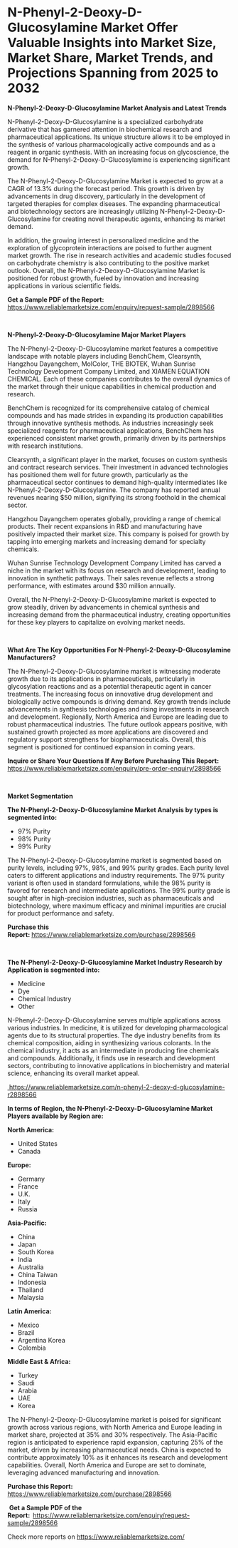 <p><h1>N-Phenyl-2-Deoxy-D-Glucosylamine Market Offer Valuable Insights into Market Size, Market Share, Market Trends, and Projections Spanning from 2025 to 2032</h1></p><p><strong>N-Phenyl-2-Deoxy-D-Glucosylamine Market Analysis and Latest Trends</strong></p>
<p><p>N-Phenyl-2-Deoxy-D-Glucosylamine is a specialized carbohydrate derivative that has garnered attention in biochemical research and pharmaceutical applications. Its unique structure allows it to be employed in the synthesis of various pharmacologically active compounds and as a reagent in organic synthesis. With an increasing focus on glycoscience, the demand for N-Phenyl-2-Deoxy-D-Glucosylamine is experiencing significant growth.</p><p>The N-Phenyl-2-Deoxy-D-Glucosylamine Market is expected to grow at a CAGR of 13.3% during the forecast period. This growth is driven by advancements in drug discovery, particularly in the development of targeted therapies for complex diseases. The expanding pharmaceutical and biotechnology sectors are increasingly utilizing N-Phenyl-2-Deoxy-D-Glucosylamine for creating novel therapeutic agents, enhancing its market demand.</p><p>In addition, the growing interest in personalized medicine and the exploration of glycoprotein interactions are poised to further augment market growth. The rise in research activities and academic studies focused on carbohydrate chemistry is also contributing to the positive market outlook. Overall, the N-Phenyl-2-Deoxy-D-Glucosylamine Market is positioned for robust growth, fueled by innovation and increasing applications in various scientific fields.</p></p>
<p><strong>Get a Sample PDF of the Report:&nbsp;</strong> <a href="https://www.reliablemarketsize.com/enquiry/request-sample/2898566?utm_campaign=2759&utm_medium=2&utm_source=Github&utm_content=ia&utm_term=15032025&utm_id=n-phenyl-2-deoxy-d-glucosylamine">https://www.reliablemarketsize.com/enquiry/request-sample/2898566</a></p>
<p>&nbsp;</p>
<p><strong>N-Phenyl-2-Deoxy-D-Glucosylamine Major Market Players</strong></p>
<p><p>The N-Phenyl-2-Deoxy-D-Glucosylamine market features a competitive landscape with notable players including BenchChem, Clearsynth, Hangzhou Dayangchem, MolColor, THE BIOTEK, Wuhan Sunrise Technology Development Company Limited, and XIAMEN EQUATION CHEMICAL. Each of these companies contributes to the overall dynamics of the market through their unique capabilities in chemical production and research.</p><p>BenchChem is recognized for its comprehensive catalog of chemical compounds and has made strides in expanding its production capabilities through innovative synthesis methods. As industries increasingly seek specialized reagents for pharmaceutical applications, BenchChem has experienced consistent market growth, primarily driven by its partnerships with research institutions.</p><p>Clearsynth, a significant player in the market, focuses on custom synthesis and contract research services. Their investment in advanced technologies has positioned them well for future growth, particularly as the pharmaceutical sector continues to demand high-quality intermediates like N-Phenyl-2-Deoxy-D-Glucosylamine. The company has reported annual revenues nearing $50 million, signifying its strong foothold in the chemical sector.</p><p>Hangzhou Dayangchem operates globally, providing a range of chemical products. Their recent expansions in R&D and manufacturing have positively impacted their market size. This company is poised for growth by tapping into emerging markets and increasing demand for specialty chemicals.</p><p>Wuhan Sunrise Technology Development Company Limited has carved a niche in the market with its focus on research and development, leading to innovation in synthetic pathways. Their sales revenue reflects a strong performance, with estimates around $30 million annually.</p><p>Overall, the N-Phenyl-2-Deoxy-D-Glucosylamine market is expected to grow steadily, driven by advancements in chemical synthesis and increasing demand from the pharmaceutical industry, creating opportunities for these key players to capitalize on evolving market needs.</p></p>
<p>&nbsp;</p>
<p><strong>What Are The Key Opportunities For N-Phenyl-2-Deoxy-D-Glucosylamine Manufacturers?</strong></p>
<p><p>The N-Phenyl-2-Deoxy-D-Glucosylamine market is witnessing moderate growth due to its applications in pharmaceuticals, particularly in glycosylation reactions and as a potential therapeutic agent in cancer treatments. The increasing focus on innovative drug development and biologically active compounds is driving demand. Key growth trends include advancements in synthesis technologies and rising investments in research and development. Regionally, North America and Europe are leading due to robust pharmaceutical industries. The future outlook appears positive, with sustained growth projected as more applications are discovered and regulatory support strengthens for biopharmaceuticals. Overall, this segment is positioned for continued expansion in coming years.</p></p>
<p><strong>Inquire or Share Your Questions If Any Before Purchasing This Report:</strong> <a href="https://www.reliablemarketsize.com/enquiry/pre-order-enquiry/2898566?utm_campaign=2759&utm_medium=2&utm_source=Github&utm_content=ia&utm_term=15032025&utm_id=n-phenyl-2-deoxy-d-glucosylamine">https://www.reliablemarketsize.com/enquiry/pre-order-enquiry/2898566</a></p>
<p>&nbsp;</p>
<p><strong>Market Segmentation</strong></p>
<p><strong>The N-Phenyl-2-Deoxy-D-Glucosylamine Market Analysis by types is segmented into:</strong></p>
<p><ul><li>97% Purity</li><li>98% Purity</li><li>99% Purity</li></ul></p>
<p><p>The N-Phenyl-2-Deoxy-D-Glucosylamine market is segmented based on purity levels, including 97%, 98%, and 99% purity grades. Each purity level caters to different applications and industry requirements. The 97% purity variant is often used in standard formulations, while the 98% purity is favored for research and intermediate applications. The 99% purity grade is sought after in high-precision industries, such as pharmaceuticals and biotechnology, where maximum efficacy and minimal impurities are crucial for product performance and safety.</p></p>
<p><strong>Purchase this Report:&nbsp;</strong><a href="https://www.reliablemarketsize.com/purchase/2898566?utm_campaign=2759&utm_medium=2&utm_source=Github&utm_content=ia&utm_term=15032025&utm_id=n-phenyl-2-deoxy-d-glucosylamine">https://www.reliablemarketsize.com/purchase/2898566</a></p>
<p>&nbsp;</p>
<p><strong>The N-Phenyl-2-Deoxy-D-Glucosylamine Market Industry Research by Application is segmented into:</strong></p>
<p><ul><li>Medicine</li><li>Dye</li><li>Chemical Industry</li><li>Other</li></ul></p>
<p><p>N-Phenyl-2-Deoxy-D-Glucosylamine serves multiple applications across various industries. In medicine, it is utilized for developing pharmacological agents due to its structural properties. The dye industry benefits from its chemical composition, aiding in synthesizing various colorants. In the chemical industry, it acts as an intermediate in producing fine chemicals and compounds. Additionally, it finds use in research and development sectors, contributing to innovative applications in biochemistry and material science, enhancing its overall market appeal.</p></p>
<p><a href="https://www.reliablemarketsize.com/n-phenyl-2-deoxy-d-glucosylamine-r2898566?utm_campaign=2759&utm_medium=2&utm_source=Github&utm_content=ia&utm_term=15032025&utm_id=n-phenyl-2-deoxy-d-glucosylamine">&nbsp;https://www.reliablemarketsize.com/n-phenyl-2-deoxy-d-glucosylamine-r2898566</a></p>
<p><strong>In terms of Region, the N-Phenyl-2-Deoxy-D-Glucosylamine Market Players available by Region are:</strong></p>
<p>
    <p> <strong> North America: </strong>
        <ul>
            <li>United States</li>
            <li>Canada</li>
        </ul>
        </p> 
    <p> <strong> Europe: </strong>
        <ul>
            <li>Germany</li>
            <li>France</li>
            <li>U.K.</li>
            <li>Italy</li>
            <li>Russia</li>
        </ul>
        </p> 
    <p> <strong> Asia-Pacific: </strong>
        <ul>
            <li>China</li>
            <li>Japan</li>
            <li>South Korea</li>
            <li>India</li>
            <li>Australia</li>
            <li>China Taiwan</li>
            <li>Indonesia</li>
            <li>Thailand</li>
            <li>Malaysia</li>
        </ul>
        </p> 
    <p> <strong> Latin America: </strong>
        <ul>
            <li>Mexico</li>
            <li>Brazil</li>
            <li>Argentina Korea</li>
            <li>Colombia</li>
        </ul>
        </p> 
    <p> <strong> Middle East & Africa: </strong>
        <ul>
            <li>Turkey</li>
            <li>Saudi</li>
            <li>Arabia</li>
            <li>UAE</li>
            <li>Korea</li>
        </ul>
    </p>
    </p>
<p><p>The N-Phenyl-2-Deoxy-D-Glucosylamine market is poised for significant growth across various regions, with North America and Europe leading in market share, projected at 35% and 30% respectively. The Asia-Pacific region is anticipated to experience rapid expansion, capturing 25% of the market, driven by increasing pharmaceutical needs. China is expected to contribute approximately 10% as it enhances its research and development capabilities. Overall, North America and Europe are set to dominate, leveraging advanced manufacturing and innovation.</p></p>
<p><strong>Purchase this Report: </strong><a href="https://www.reliablemarketsize.com/purchase/2898566?utm_campaign=2759&utm_medium=2&utm_source=Github&utm_content=ia&utm_term=15032025&utm_id=n-phenyl-2-deoxy-d-glucosylamine">https://www.reliablemarketsize.com/purchase/2898566</a></p>
<p>&nbsp;<strong>Get a Sample PDF of the Report:&nbsp;&nbsp;</strong><a href="https://www.reliablemarketsize.com/enquiry/request-sample/2898566?utm_campaign=2759&utm_medium=2&utm_source=Github&utm_content=ia&utm_term=15032025&utm_id=n-phenyl-2-deoxy-d-glucosylamine">https://www.reliablemarketsize.com/enquiry/request-sample/2898566</a></p>
<p><strong></strong></p>
<p>Check more reports on <a href="https://www.reliablemarketsize.com/?utm_campaign=2759&utm_medium=2&utm_source=Github&utm_content=ia&utm_term=15032025&utm_id=n-phenyl-2-deoxy-d-glucosylamine">https://www.reliablemarketsize.com/</a></p>